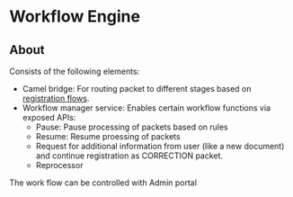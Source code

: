 # Workflow Engine

## About
Consists of the following elements:
*  Camel bridge: For routing packet to different stages based on [registration flows](../../README.md#registration-flows).
*  Workflow manager service:  Enables certain workflow functions via exposed APIs:
    *  Pause: Pause processing of packets based on rules
    *  Resume: Resume proessing of packets  
    *  Request for additional information from user (like a new document) and continue registration as CORRECTION packet.
    * Reprocessor

The work flow can be controlled with Admin portal
